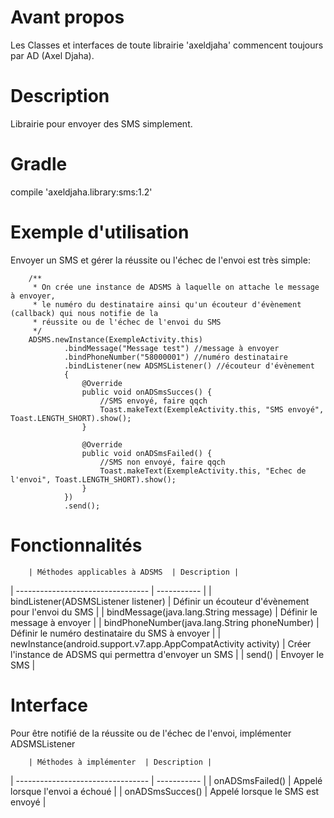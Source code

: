 # Avant propos
Les Classes et interfaces de toute librairie 'axeldjaha' commencent toujours par AD (Axel Djaha).
# Description
Librairie pour envoyer des SMS simplement.
# Gradle
compile 'axeldjaha.library:sms:1.2'
# Exemple d'utilisation
Envoyer un SMS et gérer la réussite ou l'échec de l'envoi est très simple:

        /**
         * On crée une instance de ADSMS à laquelle on attache le message à envoyer,
         * le numéro du destinataire ainsi qu'un écouteur d'évènement (callback) qui nous notifie de la
         * réussite ou de l'échec de l'envoi du SMS
         */
        ADSMS.newInstance(ExempleActivity.this)
                .bindMessage("Message test") //message à envoyer
                .bindPhoneNumber("58000001") //numéro destinataire
                .bindListener(new ADSMSListener() //écouteur d'évènement
                {
                    @Override
                    public void onADSmsSucces() {
                        //SMS envoyé, faire qqch
                        Toast.makeText(ExempleActivity.this, "SMS envoyé", Toast.LENGTH_SHORT).show();
                    }

                    @Override
                    public void onADSmsFailed() {
                        //SMS non envoyé, faire qqch
                        Toast.makeText(ExempleActivity.this, "Echec de l'envoi", Toast.LENGTH_SHORT).show();
                    }
                })
                .send();

# Fonctionnalités

        | Méthodes applicables à ADSMS  | Description |
| --------------------------------- | ----------- |
| bindListener(ADSMSListener listener) | Définir un écouteur d'évènement pour l'envoi du SMS |
| bindMessage(java.lang.String message) | Définir le message à envoyer |
| bindPhoneNumber(java.lang.String phoneNumber) | Définir le numéro destinataire du SMS à envoyer |
| newInstance(android.support.v7.app.AppCompatActivity activity) | Créer l'instance de ADSMS qui permettra d'envoyer un SMS |
| send() | Envoyer le SMS |

# Interface
Pour être notifié de la réussite ou de l'échec de l'envoi, implémenter ADSMSListener

        | Méthodes à implémenter  | Description |
| --------------------------------- | ----------- |
| onADSmsFailed() | Appelé lorsque l'envoi a échoué |
| onADSmsSucces() | Appelé lorsque le SMS est envoyé |
